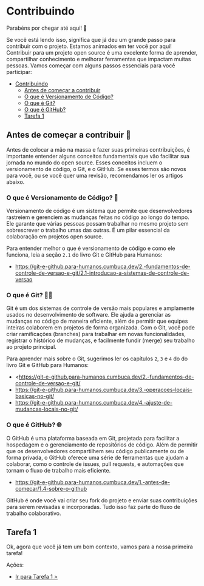 # Contribuindo

Parabéns por chegar até aqui! 🎉

Se você está lendo isso, significa que já deu um grande passo para contribuir com o projeto. Estamos animados em ter você por aqui! Contribuir para um projeto open source é uma excelente forma de aprender, compartilhar conhecimento e melhorar ferramentas que impactam muitas pessoas. Vamos começar com alguns passos essenciais para você participar:

- [Contribuindo](#contribuindo)
  - [Antes de começar a contribuir](#antes-de-começar-a-contribuir-)
  - [O que é Versionamento de Código?](#o-que-é-versionamento-de-código-)
  - [O que é Git?](#o-que-é-git-)
  - [O que é GitHub?](#o-que-é-github-)
  - [Tarefa 1](#tarefa-1)

## Antes de começar a contribuir 🔨

Antes de colocar a mão na massa e fazer suas primeiras contribuições, é importante entender alguns conceitos fundamentais que vão facilitar sua jornada no mundo do open source. Esses conceitos incluem o versionamento de código, o Git, e o GitHub. Se esses termos são novos para você, ou se você quer uma revisão, recomendamos ler os artigos abaixo.

### O que é Versionamento de Código? 📂

Versionamento de código é um sistema que permite que desenvolvedores rastreiem e gerenciem as mudanças feitas no código ao longo do tempo. Ele garante que várias pessoas possam trabalhar no mesmo projeto sem sobrescrever o trabalho umas das outras. É um pilar essencial da colaboração em projetos open source.

Para entender melhor o que é versionamento de código e como ele funciona, leia a seção `2.1` do livro Git e GitHub para Humanos:

- <https://git-e-github.para-humanos.cumbuca.dev/2.-fundamentos-de-controle-de-versao-e-git/2.1-introducao-a-sistemas-de-controle-de-versao>

### O que é Git? 🧑‍💻

Git é um dos sistemas de controle de versão mais populares e amplamente usados no desenvolvimento de software. Ele ajuda a gerenciar as mudanças no código de maneira eficiente, além de permitir que equipes inteiras colaborem em projetos de forma organizada. Com o Git, você pode criar ramificações (branches) para trabalhar em novas funcionalidades, registrar o histórico de mudanças, e facilmente fundir (merge) seu trabalho ao projeto principal.

Para aprender mais sobre o Git, sugerimos ler os capítulos `2`, `3` e `4` do do livro Git e GitHub para Humanos:

- <https://git-e-github.para-humanos.cumbuca.dev/2.-fundamentos-de-controle-de-versao-e-git/
- <https://git-e-github.para-humanos.cumbuca.dev/3.-operacoes-locais-basicas-no-git/>
- <https://git-e-github.para-humanos.cumbuca.dev/4.-ajuste-de-mudancas-locais-no-git/>

### O que é GitHub? 🌐

O GitHub é uma plataforma baseada em Git, projetada para facilitar a hospedagem e o gerenciamento de repositórios de código. Além de permitir que os desenvolvedores compartilhem seu código publicamente ou de forma privada, o GitHub oferece uma série de ferramentas que ajudam a colaborar, como o controle de issues, pull requests, e automações que tornam o fluxo de trabalho mais eficiente.

- <https://git-e-github.para-humanos.cumbuca.dev/1.-antes-de-comecar/1.4-sobre-o-github>

GitHub é onde você vai criar seu fork do projeto e enviar suas contribuições para serem revisadas e incorporadas. Tudo isso faz parte do fluxo de trabalho colaborativo.

## Tarefa 1

Ok, agora que você já tem um bom contexto, vamos para a nossa primeira tarefa!

Ações:

- [Ir para Tarefa 1 >](/docs/tarefa1.md)

